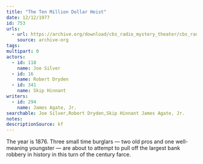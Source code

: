 ```yaml
---
title: "The Ten Million Dollar Heist"
date: 12/12/1977
id: 753
urls: 
  - url: https://archive.org/download/cbs_radio_mystery_theater/cbs_radio_mystery_theater-0751-0800.zip/cbs_radio_mystery_theater-0751-0800%2Fcbsrmt_0753_the_ten_million_dollar_heist.mp3
    source: archive-org
tags: 
multipart: 0
actors:  
  - id: 118
    name: Joe Silver  
  - id: 16
    name: Robert Dryden  
  - id: 341
    name: Skip Hinnant
writers:  
  - id: 294
    name: James Agate, Jr.
searchable: Joe Silver,Robert Dryden,Skip Hinnant James Agate, Jr.
notes: 
descriptionSource: kf
---
```

The year is 1876. Three small time burglars — two old pros and one well-meaning youngster — are about to attempt to pull off the largest bank robbery in history in this turn of the century farce.